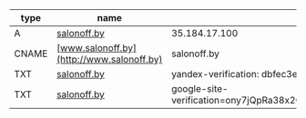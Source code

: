 | type   | name                                      | content                                                              |
|--------|-------------------------------------------|----------------------------------------------------------------------|
| A      | [salonoff.by](http://salonoff.by)         | 35.184.17.100                                                        |
| CNAME  | [www.salonoff.by](http://www.salonoff.by) | salonoff.by                                                          |
| TXT    | [salonoff.by](http://salonoff.by)         | yandex-verification: dbfec3e9fcd226ac                                |
| TXT    | [salonoff.by](http://salonoff.by)         | google-site-verification=ony7jQpRa38x2OTHQj9qVBR0sFFDXYjMJYKJuw4tEVo |
